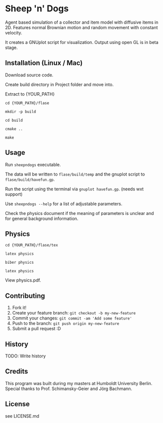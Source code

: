 # Sheep 'n' Dogs
Agent based simulation of a collector and item model with diffusive items in 2D. 
Features normal Brownian motion and random movement with constant velocity.

It creates a GNUplot script for visualization. Output using open GL is
in beta stage.

## Installation (Linux / Mac)

Download source code.

Create build directory in Project folder and move into.

Extract to {YOUR_PATH}

`cd {YOUR_PATH}/flase`

`mkdir -p build`

`cd build`

`cmake ..`

`make`


## Usage

Run `sheepndogs` executable.

The data will be written to `flase/build/temp` and the gnuplot script to `flase/build/havefun.gp`.
 
Run the script using the terminal via `gnuplot havefun.gp`. (needs wxt support)

Use `sheepndogs --help` for a list of adjustable parameters.

Check the physics document if the meaning of parameters is unclear and for general background information.

## Physics

`cd {YOUR_PATH}/flase/tex`

`latex physics`

`biber physics`

`latex physics`

View physics.pdf.

## Contributing

1. Fork it!
2. Create your feature branch: `git checkout -b my-new-feature`
3. Commit your changes: `git commit -am 'Add some feature'`
4. Push to the branch: `git push origin my-new-feature`
5. Submit a pull request :D

## History

TODO: Write history

## Credits

This program was built during my masters at Humboldt University Berlin.
Special thanks to Prof. Schimansky-Geier and Jörg Bachmann.

## License

see LICENSE.md